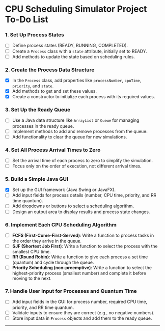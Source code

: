 # CPU Scheduling Simulator Project To-Do List

### 1. Set Up Process States
- [ ] Define process states (READY, RUNNING, COMPLETED).
- [ ] Create a `Process` class with a `state` attribute, initially set to READY.
- [ ] Add methods to update the state based on scheduling rules.

### 2. Create the Process Data Structure
- [x] In the `Process` class, add properties like `processNumber`, `cpuTime`, `priority`, and `state`.
- [x] Add methods to get and set these values.
- [x] Create a constructor to initialize each process with its required values.

### 3. Set Up the Ready Queue
- [ ] Use a Java data structure like `ArrayList` or `Queue` for managing processes in the ready queue.
- [ ] Implement methods to add and remove processes from the queue.
- [ ] Add functionality to clear the queue for new simulations.

### 4. Set All Process Arrival Times to Zero
- [ ] Set the arrival time of each process to zero to simplify the simulation.
- [ ] Focus only on the order of execution, not different arrival times.

### 5. Build a Simple Java GUI
- [x] Set up the GUI framework (Java Swing or JavaFX).
- [ ] Add input fields for process details (number, CPU time, priority, and RR time quantum).
- [ ] Add dropdowns or buttons to select a scheduling algorithm.
- [ ] Design an output area to display results and process state changes.

### 6. Implement Each CPU Scheduling Algorithm
- [ ] **FCFS (First-Come-First-Served)**: Write a function to process tasks in the order they arrive in the queue.
- [ ] **SJF (Shortest Job First)**: Write a function to select the process with the smallest CPU time.
- [ ] **RR (Round Robin)**: Write a function to give each process a set time (quantum) and cycle through the queue.
- [ ] **Priority Scheduling (non-preemptive)**: Write a function to select the highest-priority process (smallest number) and complete it before moving to the next.

### 7. Handle User Input for Processes and Quantum Time
- [ ] Add input fields in the GUI for process number, required CPU time, priority, and RR time quantum.
- [ ] Validate inputs to ensure they are correct (e.g., no negative numbers).
- [ ] Store input data in `Process` objects and add them to the ready queue.

---
